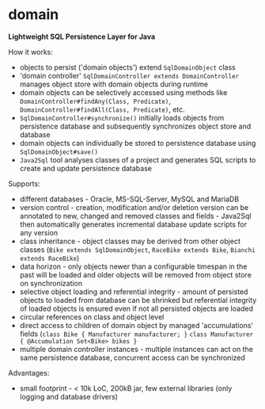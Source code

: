 # domain
**Lightweight SQL Persistence Layer for Java**

How it works:
- objects to persist ('domain objects') extend `SqlDomainObject` class
- 'domain controller' `SqlDomainController extends DomainController` manages object store with domain objects during runtime
- domain objects can be selectively accessed using methods like `DomainController#findAny(Class, Predicate)`, `DomainController#findAll(Class, Predicate)`, etc.
- `SqlDomainController#synchronize()` initially loads objects from persistence database and subsequently synchronizes object store and database
- domain objects can individually be stored to persistence database using `SqlDomainObject#save()`
- `Java2Sql` tool analyses classes of a project and generates SQL scripts to create and update persistence database

Supports:
- different databases - Oracle, MS-SQL-Server, MySQL and MariaDB
- version control - creation, modification and/or deletion version can be annotated to new, changed and removed classes and fields - Java2Sql then automatically generates incremental database update scripts for any version 
- class inheritance - object classes may be derived from other object classes (`Bike extends SqlDomainObject`, `RaceBike extends Bike`, `Bianchi extends RaceBike`)
- data horizon - only objects newer than a configurable timespan in the past will be loaded and older objects will be removed from object store on synchronization
- selective object loading and referential integrity - amount of persisted objects to loaded from database can be shrinked but referential integrity of loaded objects is ensured even if not all persisted objects are loaded
- circular references on class and object level
- direct access to children of domain object by managed 'accumulations' fields (`class Bike { Manufacturer manufacturer; }` `class Manufacturer { @Accumulation Set<Bike> bikes }`
- multiple domain controller instances - multiple instances can act on the same persistence database, concurrent access can be synchronized   

Advantages:
- small footprint - < 10k LoC, 200kB jar, few external libraries (only logging and database drivers) 

